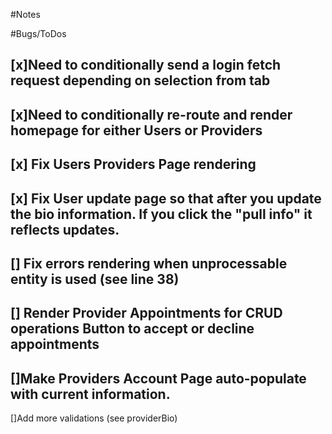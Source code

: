 #Notes

#Bugs/ToDos

[x]Need to conditionally send a login fetch request depending on selection from tab 
--
[x]Need to conditionally re-route and render homepage for either Users or Providers
--


[x] Fix Users Providers Page rendering
-- 
[x] Fix User update page so that after you update the bio information. If you click the "pull info" it reflects updates. 
-- 
[] Fix errors rendering when unprocessable entity is used (see line 38)
--
[] Render Provider Appointments for CRUD operations 
Button to accept or decline appointments
--
[]Make Providers Account Page auto-populate with current information. 
--
[]Add more validations (see providerBio)